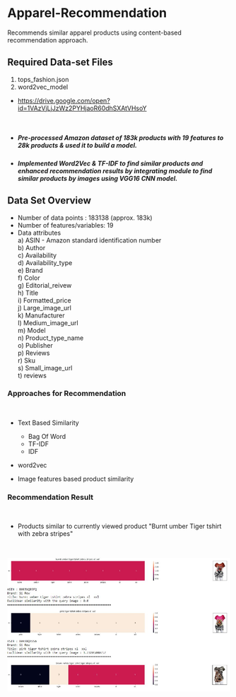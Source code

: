 # Apparel-Recommendation
Recommends similar apparel products using content-based recommendation approach.

## Required Data-set Files 
1) tops_fashion.json
2) word2vec_model
- https://drive.google.com/open?id=1VAzVjLjJzWz2PYHjaoR60dhSXAtVHsoY
<br/>

- ##### Pre-processed Amazon dataset of 183k products with 19 features to 28k products & used it to build a model.

- ##### Implemented Word2Vec & TF-IDF to find similar products and enhanced recommendation results by integrating module to find similar products by images using VGG16 CNN model.

## Data Set Overview
- Number of data points :  183138 (approx. 183k)
- Number of features/variables: 19
- Data attributes <br />
  a) ASIN - Amazon standard identification number <br />
  b) Author <br />
  c) Availability<br />
  d) Availability_type<br />
  e) Brand<br />
  f) Color<br />
  g) Editorial_reivew<br />
  h) Title<br />
  i) Formatted_price<br />
  j) Large_image_url<br />
  k) Manufacturer<br />
  l) Medium_image_url<br />
  m) Model<br />
  n) Product_type_name<br /> 
  o) Publisher<br />
  p) Reviews<br />
  r) Sku<br />
  s) Small_image_url<br />
  t) reviews<br />

### Approaches for Recommendation 
<br/>

- Text Based Similarity 
  - Bag Of Word 
  - TF-IDF 
  - IDF
 
- word2vec
- Image features based product similarity


### Recommendation Result 
<br/>

-  Products similar to currently viewed product "Burnt umber Tiger tshirt with zebra stripes" 
<br/>

<img src="Capture.JPG"></img>
